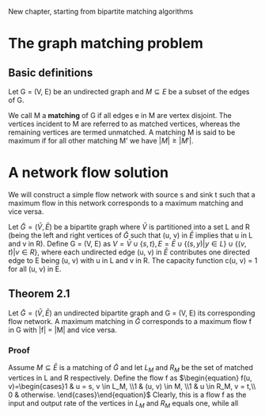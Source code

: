 New chapter, starting from bipartite matching algorithms
# The graph matching problem 
## Basic definitions
Let G = (V, E) be an undirected graph and $M \subseteq E$ be a subset of the edges of G.

We call M a **matching** of G if all edges e in M are vertex disjoint. The vertices incident to M are referred to as matched vertices, whereas the remaining vertices are termed unmatched. A matching M is said to be maximum if for all other matching M' we have $|M| \ge |M'|$. 
# A network flow solution
We will construct a simple flow network with source s and sink t such that a maximum flow in this network corresponds to a maximum matching and vice versa.

Let $\bar{G} = (\bar{V}, \bar{E})$ be a bipartite graph where $\bar{V}$ is partitioned into a set L and R (being the left and right vertices of $\bar{G}$ such that (u, v) in $\bar{E}$ implies that u in L and v in R). Define G = (V, E) as $V = \bar{V} \cup \{s, t\}, E = \bar{E} \cup \{(s, y) | y \in L \} \cup \{(v,t) | v \in R\}$, where each undirected edge (u, v) in $\bar{E}$ contributes one directed edge to E being (u, v) with u in L and v in R. The capacity function c(u, v) = 1 for all (u, v) in E.
## Theorem 2.1
Let $\bar{G} = (\bar{V}, \bar{E})$ an undirected bipartite graph and G = (V, E) its corresponding flow network. A maximum matching in $\bar{G}$ corresponds to a maximum flow f in G with |f| = |M| and vice versa.
### Proof
Assume $M \subseteq \bar{E}$ is a matching of $\bar{G}$ and let $L_M$ and $R_M$ be the set of matched vertices in L and R respectively. Define the flow f as $\begin{equation} f(u, v)=\begin{cases}1 & u = s, v \in L_M, \\1 & (u, v) \in M, \\1 & u \in R_M, v = t,\\ 0 & otherwise. \end{cases}\end{equation}$ 
Clearly, this is a flow f as the input and output rate of the vertices in $L_M$ and $R_M$ equals one, while all 